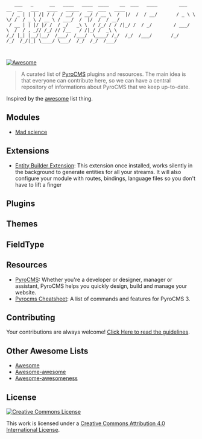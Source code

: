 ```
   ___   _      __   ____   ____  ____    __  ___   ____        ___  __  __   ___   ____   _____   __  ___   ____
  / _ | | | /| / /  / __/  / __/ / __ \  /  |/  /  / __/       / _ \ \ \/ /  / _ \ / __ \ / ___/  /  |/  /  / __/
 / __ | | |/ |/ /  / _/   _\ \  / /_/ / / /|_/ /  / _/        / ___/  \  /  / , _// /_/ // /__   / /|_/ /  _\ \  
/_/ |_| |__/|__/  /___/  /___/  \____/ /_/  /_/  /___/       /_/      /_/  /_/|_| \____/ \___/  /_/  /_/  /___/  
                                                                                                                 
                                                                   
```

[![Awesome](https://cdn.rawgit.com/sindresorhus/awesome/d7305f38d29fed78fa85652e3a63e154dd8e8829/media/badge.svg)](https://github.com/sindresorhus/awesome)

> A curated list of [PyroCMS](https://www.pyrocms.com/) plugins and resources. The main idea is that everyone can contribute here, so we can have a central repository of informations about PyroCMS that we keep up-to-date.

Inspired by the [awesome](https://github.com/sindresorhus/awesome) list thing.

## Modules

- [Mad science](#mad-science)

## Extensions

- [Entity Builder Extension](https://github.com/websemantics/entity_builder-extension): This extension once installed, works silently in the background to generate entities for all your streams. It will also configure your module with routes, bindings, language files so you don't have to lift a finger

## Plugins

## Themes

## FieldType

## Resources

- [PyroCMS](https://www.pyrocms.com): Whether you're a developer or designer, manager or assistant, PyroCMS helps you quickly design, build and manage your website.
- [Pyrocms Cheatsheet](http://websemantics.github.io/pyrocms-cheatsheet/): A list of commands and features for PyroCMS 3.

## Contributing

Your contributions are always welcome! [Click Here to read the guidelines](https://github.com/websemantics/awesome-pyrocms/blob/master/contributing.md).

## Other Awesome Lists

* [Awesome](https://github.com/sindresorhus/awesome)
* [Awesome-awesome](https://github.com/emijrp/awesome-awesome)
* [Awesome-awesomeness](https://github.com/bayandin/awesome-awesomeness)

## License

[![Creative Commons License](http://i.creativecommons.org/l/by/4.0/88x31.png)](http://creativecommons.org/licenses/by/4.0/)

This work is licensed under a [Creative Commons Attribution 4.0 International License](http://creativecommons.org/licenses/by/4.0/).